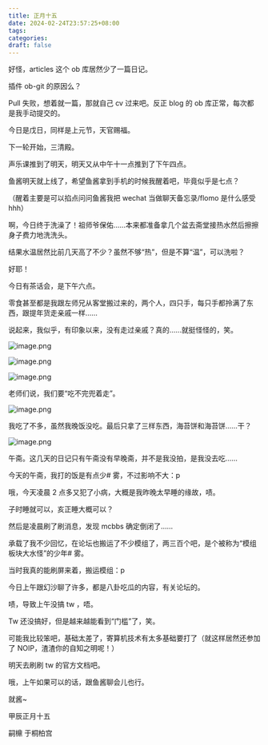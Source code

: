 ```yaml
---
title: 正月十五
date: 2024-02-24T23:57:25+08:00
tags: 
categories: 
draft: false
---
```

好怪，articles 这个 ob 库居然少了一篇日记。

插件 ob-git 的原因么？

Pull 失败，想着就一篇，那就自己 cv 过来吧。反正 blog 的 ob 库正常，每次都是我手动提交的。

今日是戊日，同样是上元节，天官赐福。

下一轮开始，三清殿。

声乐课推到了明天，明天又从中午十一点推到了下午四点。

鱼酱明天就上线了，希望鱼酱拿到手机的时候我醒着吧，毕竟似乎是七点？

（醒着主要是可以掐点问问鱼酱我把 wechat 当做聊天备忘录/flomo 是什么感受 hhh）

啊，今日终于洗澡了！祖师爷保佑……本来都准备拿几个盆去斋堂接热水然后擦擦身子费力地洗洗头。

结果水温居然比前几天高了不少？虽然不够“热”，但是不算“温”，可以洗啦？

好耶！

今日有茶话会，是下午六点。

零食甚至都是我跟左师兄从客堂搬过来的，两个人，四只手，每只手都拎满了东西，跟提年货走亲戚一样……

说起来，我似乎，有印象以来，没有走过亲戚？真的……就挺怪怪的，笑。

![image.png](https://cdn.jsdelivr.net/gh/luo029/blogimage@main/24%200224%202359%2021.png)

![image.png](https://cdn.jsdelivr.net/gh/luo029/blogimage@main/24%200224%202359%2032.png)

![image.png](https://cdn.jsdelivr.net/gh/luo029/blogimage@main/24%200224%202359%2044.png)

老师们说，我们要“吃不完兜着走”。

![image.png](https://cdn.jsdelivr.net/gh/luo029/blogimage@main/24%200225%200000%2020.png)

我吃了不多，虽然我晚饭没吃。最后只拿了三样东西，海苔饼和海苔饼……干？

![image.png](https://cdn.jsdelivr.net/gh/luo029/blogimage@main/24%200225%200001%2002.png)

午斋。这几天的日记只有午斋没有早晚斋，并不是我没拍，是我没去吃……

今天的午斋，我打的饭是有点少# 雾，不过影响不大：p

哦，今天凌晨 2 点多又犯了小病，大概是我昨晚太早睡的缘故，啧。

子时睡就可以，亥正睡大概可以？

然后是凌晨刷了刷消息，发现 mcbbs 确定倒闭了……

承载了我不少回忆，在论坛也搬运了不少模组了，两三百个吧，是个被称为“模组板块大水怪”的少年# 雾。

当时我真的能刷屏来着，搬运模组：p

今日上午跟幻沙聊了许多，都是八卦吃瓜的内容，有关论坛的。

啧，导致上午没搞 tw ，唔。

Tw 还没搞好，但是越来越能看到“门槛”了，笑。

可能我比较笨吧，基础太差了，寄算机技术有太多基础要打了（就这样居然还参加了 NOIP，渣渣你的自知之明呢！）

明天去刷刷 tw 的官方文档吧。

哦，上午如果可以的话，跟鱼酱聊会儿也行。

就酱~

甲辰正月十五

嗣檙 于桐柏宫